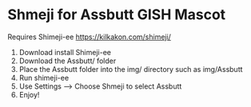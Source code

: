 # Shmeji for Assbutt GISH Mascot

Requires Shimeji-ee https://kilkakon.com/shimeji/

1. Download install Shimeji-ee
2. Download the Assbutt/ folder
3. Place the Assbutt folder into the img/ directory such as img/Assbutt
4. Run shimeji-ee
5. Use Settings --> Choose Shmeji to select Assbutt
6. Enjoy!
